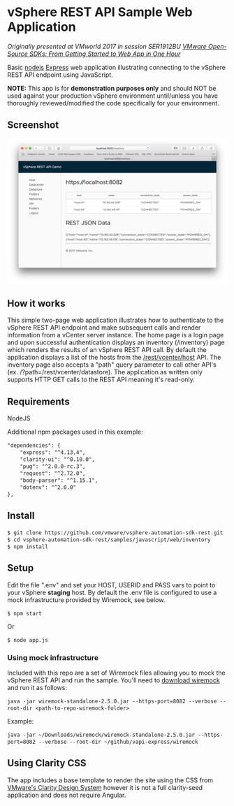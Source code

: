 # vSphere REST API Sample Web Application
*Originally presented at VMworld 2017 in session SER1912BU [VMware Open-Source SDKs: From Getting Started to Web App in One Hour](https://www.youtube.com/watch?v=k1u--w95I1k)*

Basic [nodejs](https://nodejs.org/) [Express](https://expressjs.com/) web application illustrating connecting to the vSphere REST API endpoint using JavaScript.

**NOTE:** This app is for **demonstration purposes only** and should NOT be used against your production vSphere environment until/unless you have thoroughly reviewed/modified the code specifically for your environment.

## Screenshot

![Sample /host API call](sample.png "Host API Call")

## How it works
This simple two-page web application illustrates how to authenticate to the vSphere REST API endpoint and make subsequent calls and render information from a vCenter server instance. The home page is a login page and upon successful authentication displays an inventory (/inventory) page which renders the results of an vSphere REST API call. By default the application displays a list of the hosts from the [/rest/vcenter/host](https://code.vmware.com/apis/191/vsphere-automation#/doc/operations/com/vmware/vcenter/host.list-operation.html) API. The inventory page also accepts a "path" query parameter to call other API's (ex. /?path=/rest/vcenter/datastore). The application as written only supports HTTP GET calls to the REST API meaning it's read-only.

## Requirements
NodeJS

Additional npm packages used in this example:

    "dependencies": {
        "express": "^4.13.4",
        "clarity-ui": "^0.10.0",
        "pug": "^2.0.0-rc.3",
        "request": "^2.72.0",
        "body-parser": "^1.15.1",
        "dotenv": "^2.0.0"
    },

## Install

    $ git clone https://github.com/vmware/vsphere-automation-sdk-rest.git
    $ cd vsphere-automation-sdk-rest/samples/javascript/web/inventory
    $ npm install

## Setup
Edit the file ".env" and set your HOST, USERID and PASS vars to point to your vSphere **staging** host. By default the .env file is configured to use a mock infrastructure provided by Wiremock, see below.

    $ npm start

Or

    $ node app.js

### Using mock infrastructure
Included with this repo are a set of Wiremock files allowing you to mock the vSphere REST API and run the sample. You'll need to [download wiremock](http://wiremock.org/) and run it as follows:

    java -jar wiremock-standalone-2.5.0.jar --https-port=8082 --verbose --root-dir <path-to-repo-wiremock-folder>

Example:

    java -jar ~/Downloads/wiremock/wiremock-standalone-2.5.0.jar --https-port=8082 --verbose --root-dir ~/github/vapi-express/wiremock

## Using Clarity CSS
The app includes a base template to render the site using the CSS from [VMware's Clarity Design System](https://clarity.design) however it is not a full clarity-seed application and does not require Angular.
